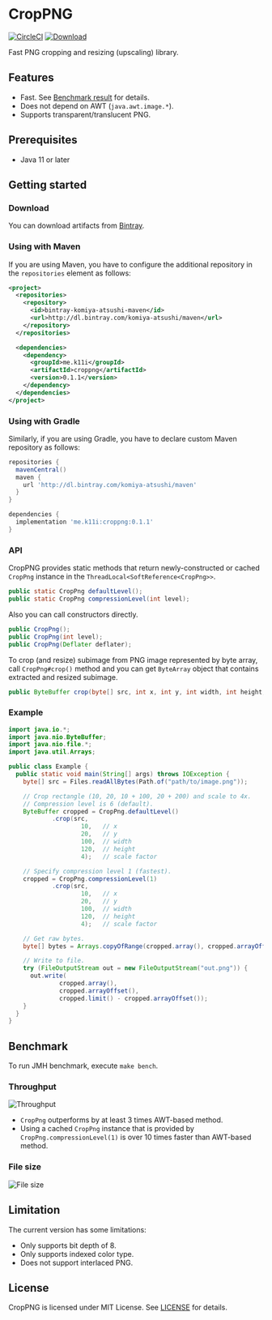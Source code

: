 CropPNG
=======

[![CircleCI](https://circleci.com/gh/komiya-atsushi/croppng.svg?style=svg)](https://circleci.com/gh/komiya-atsushi/croppng)
[![Download](https://api.bintray.com/packages/komiya-atsushi/maven/croppng/images/download.svg)](https://bintray.com/komiya-atsushi/maven/croppng/_latestVersion)

Fast PNG cropping and resizing (upscaling) library.


Features
--------

- Fast. See [Benchmark result](#throughput) for details.
- Does not depend on AWT (`java.awt.image.*`).
- Supports transparent/translucent PNG.


Prerequisites
-------------

- Java 11 or later


Getting started
---------------

### Download

You can download artifacts from [Bintray](https://bintray.com/beta/#/komiya-atsushi/maven/croppng?tab=files). 

### Using with Maven

If you are using Maven, you have to configure the additional repository in the `repositories` element as follows: 

```xml
<project>
  <repositories>
    <repository>
      <id>bintray-komiya-atsushi-maven</id>
      <url>http://dl.bintray.com/komiya-atsushi/maven</url>
    </repository>
  </repositories>

  <dependencies>
    <dependency>
      <groupId>me.k11i</groupId>
      <artifactId>croppng</artifactId>
      <version>0.1.1</version>
    </dependency>
  </dependencies>
</project>
```

### Using with Gradle

Similarly, if you are using Gradle, you have to declare custom Maven repository as follows:

```gradle
repositories {
  mavenCentral()
  maven {
    url 'http://dl.bintray.com/komiya-atsushi/maven'
  }
}

dependencies {
  implementation 'me.k11i:croppng:0.1.1'
}
```

### API

CropPNG provides static methods that return newly-constructed or cached `CropPng` instance in the `ThreadLocal<SoftReference<CropPng>>`. 

```java
public static CropPng defaultLevel();
public static CropPng compressionLevel(int level);
```

Also you can call constructors directly.

```java
public CropPng();
public CropPng(int level);
public CropPng(Deflater deflater);
```

To crop (and resize) subimage from PNG image represented by byte array, call `CropPng#crop()` method
and you can get `ByteArray` object that contains extracted and resized subimage.
    
```java
public ByteBuffer crop(byte[] src, int x, int y, int width, int height, int scaleFactor);
```

 
### Example

```java
import java.io.*;
import java.nio.ByteBuffer;
import java.nio.file.*;
import java.util.Arrays;

public class Example {
  public static void main(String[] args) throws IOException {
    byte[] src = Files.readAllBytes(Path.of("path/to/image.png"));

    // Crop rectangle (10, 20, 10 + 100, 20 + 200) and scale to 4x.
    // Compression level is 6 (default).
    ByteBuffer cropped = CropPng.defaultLevel()
            .crop(src,
                    10,   // x
                    20,   // y
                    100,  // width
                    120,  // height
                    4);   // scale factor

    // Specify compression level 1 (fastest).
    cropped = CropPng.compressionLevel(1)
            .crop(src,
                    10,   // x
                    20,   // y
                    100,  // width
                    120,  // height
                    4);   // scale factor

    // Get raw bytes.
    byte[] bytes = Arrays.copyOfRange(cropped.array(), cropped.arrayOffset(), cropped.limit());

    // Write to file.
    try (FileOutputStream out = new FileOutputStream("out.png")) {
      out.write(
              cropped.array(),
              cropped.arrayOffset(),
              cropped.limit() - cropped.arrayOffset());
    }
  }
}
```


Benchmark
---------

To run JMH benchmark, execute `make bench`.

### Throughput

![Throughput](https://docs.google.com/spreadsheets/d/e/2PACX-1vSBkU-Y8JfNnomckAptVQd6Itbk4qpX68p4Zh-4izBjzm1P195vEB3sZIhzdX-rcvdhZqs98jRCab8P/pubchart?oid=974146540&format=image)

- `CropPng` outperforms by at least 3 times AWT-based method.
- Using a cached `CropPng` instance that is provided by `CropPng.compressionLevel(1)` is over 10 times faster than AWT-based method.  

### File size

![File size](https://docs.google.com/spreadsheets/d/e/2PACX-1vSBkU-Y8JfNnomckAptVQd6Itbk4qpX68p4Zh-4izBjzm1P195vEB3sZIhzdX-rcvdhZqs98jRCab8P/pubchart?oid=1619670959&format=image)


Limitation
----------

The current version has some limitations:

- Only supports bit depth of 8.
- Only supports indexed color type.
- Does not support interlaced PNG.


License
-------

CropPNG is licensed under MIT License. See [LICENSE](LICENSE) for details.
